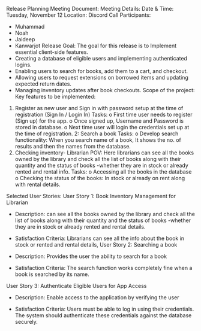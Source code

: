 Release Planning Meeting Document:
Meeting Details:
Date & Time: Tuesday, November 12
Location: Discord Call
Participants:
-	Muhammad 
-	Noah 
-	Jaideep
-	Kanwarjot
Release Goal:
The goal for this release is to Implement essential client-side features.
-	Creating a database of eligible users and implementing authenticated logins.
-	Enabling users to search for books, add them to a cart, and checkout.
-	Allowing users to request extensions on borrowed items and updating expected return dates.
-	Managing inventory updates after book checkouts.
Scope of the project:
Key features to be implemented:
1.	Register as new user and Sign in with password setup at the time of registration (Sign In / Login In)
Tasks: 
o	First time user needs to register (Sign up) for the app. 
o	Once signed up, Username and Password is stored in database. 
o	Next time user will login the credentials set up at the time of registration. 
2: Search a book
Tasks:
o	Develop search functionality: When you search name of a book, It shows the no. of results and then the names from the database. 
2.	Checking inventory- Librarian POV: Here librarians can see all the books owned by the library and check all the list of books along with their quantity and the status of books -whether they are in stock or already rented and rental info. 
Tasks:
o	Accessing all the books in the database
o	Checking the status of the books: In stock or already on rent along with rental details.

Selected User Stories:
User Story 1: Book Inventory Management for Librarian
- Description: can see all the books owned by the library and check all the list of books along with their quantity and the status of books -whether they are in stock or already rented and rental details. 
- Satisfaction Criteria: Librarians can see all the info about the book in stock or rented and rental details,
User Story 2: Searching a book
-	Description: Provides the user the ability to search for a book

-	Satisfaction Criteria: The search function works completely fine when a book is searched by its name. 

User Story 3: Authenticate Eligible Users for App Access
-	Description: Enable access to the application by verifying the user

-	Satisfaction Criteria: Users must be able to log in using their credentials. The system should authenticate these credentials against the database securely.



